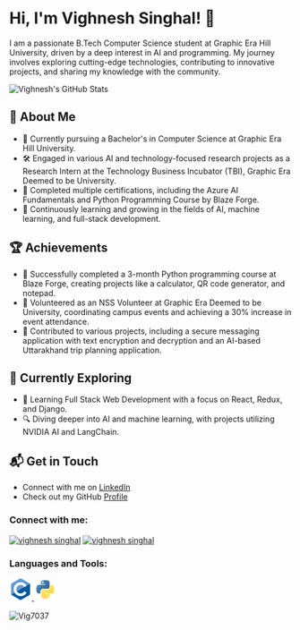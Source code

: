 # Hi, I'm Vighnesh Singhal! 👋
I am a passionate B.Tech Computer Science student at Graphic Era Hill University, driven by a deep interest in AI and programming. My journey involves exploring cutting-edge technologies, contributing to innovative projects, and sharing my knowledge with the community.

![Vighnesh's GitHub Stats](https://github-readme-stats.vercel.app/api?username=Vig7037&theme=vue-dark&show_icons=true&hide_border=true&count_private=true)

## 🚀 About Me

- 🔭 Currently pursuing a Bachelor's in Computer Science at Graphic Era Hill University.
- 🛠 Engaged in various AI and technology-focused research projects as a Research Intern at the Technology Business Incubator (TBI), Graphic Era Deemed to be University.
- 📝 Completed multiple certifications, including the Azure AI Fundamentals and Python Programming Course by Blaze Forge.
- 🌱 Continuously learning and growing in the fields of AI, machine learning, and full-stack development.

## 🏆 Achievements

- 🌟 Successfully completed a 3-month Python programming course at Blaze Forge, creating projects like a calculator, QR code generator, and notepad.
- 💼 Volunteered as an NSS Volunteer at Graphic Era Deemed to be University, coordinating campus events and achieving a 30% increase in event attendance.
- 📜 Contributed to various projects, including a secure messaging application with text encryption and decryption and an AI-based Uttarakhand trip planning application.

## 🌱 Currently Exploring

- 🚀 Learning Full Stack Web Development with a focus on React, Redux, and Django.
- 🔍 Diving deeper into AI and machine learning, with projects utilizing NVIDIA AI and LangChain.

## 📬 Get in Touch

- Connect with me on [LinkedIn](https://www.linkedin.com/in/vighnesh-singhal-33b792244)
- Check out my GitHub [Profile](https://github.com/Vig7037)

<h3 align="left">Connect with me:</h3>
<p align="left">
<a href="https://www.linkedin.com/in/vighnesh-singhal" target="blank"><img align="center" src="https://raw.githubusercontent.com/rahuldkjain/github-profile-readme-generator/master/src/images/icons/Social/linked-in-alt.svg" alt="vighnesh singhal" height="30" width="40" /></a>
<a href="https://instagram.com/vighneshsinghal" target="blank"><img align="center" src="https://raw.githubusercontent.com/rahuldkjain/github-profile-readme-generator/master/src/images/icons/Social/instagram.svg" alt="vighnesh singhal" height="30" width="40" /></a>
</p>

<h3 align="left">Languages and Tools:</h3>
<p align="left"> 
  <a href="https://www.cprogramming.com/" target="_blank" rel="noreferrer"> 
    <img src="https://raw.githubusercontent.com/devicons/devicon/master/icons/c/c-original.svg" alt="c" width="40" height="40"/> 
  </a> 
  <a href="https://www.python.org" target="_blank" rel="noreferrer"> 
    <img src="https://raw.githubusercontent.com/devicons/devicon/master/icons/python/python-original.svg" alt="python" width="40" height="40"/> 
  </a> 
</p>

<p><img align="center" src="https://github-readme-stats.vercel.app/api/top-langs?username=Vig7037&show_icons=true&locale=en&layout=compact" alt="Vig7037" /></p>
